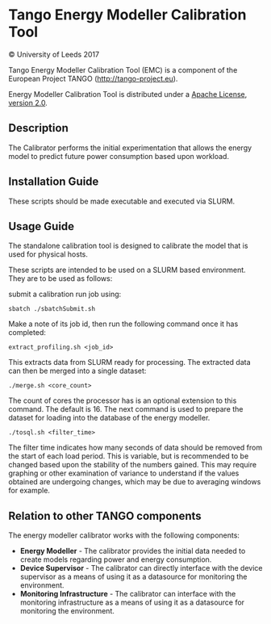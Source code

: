 # Tango Energy Modeller Calibration Tool
  
  &copy; University of Leeds 2017

Tango Energy Modeller Calibration Tool (EMC) is a component of the European Project TANGO (http://tango-project.eu).

Energy Modeller Calibration Tool is distributed under a [Apache License, version 2.0](http://www.apache.org/licenses/LICENSE-2.0).

## Description

The Calibrator performs the initial experimentation that allows the energy model to predict future power consumption based upon workload. 

## Installation Guide

These scripts should be made executable and executed via SLURM.
  
  ## Usage Guide

The standalone calibration tool is designed to calibrate the model that is used for physical hosts.

These scripts are intended to be used on a SLURM based environment. They are to be used as follows:

submit a calibration run job using:

```
sbatch ./sbatchSubmit.sh
```

Make a note of its job id, then run the following command once it has completed:

```
extract_profiling.sh <job_id>
```

This extracts data from SLURM ready for processing. The extracted data can then be merged into a single dataset:

```
./merge.sh <core_count>
```

The count of cores the processor has is an optional extension to this command. The default is 16.
The next command is used to prepare the dataset for loading into the database of the energy modeller.

```
./tosql.sh <filter_time>
```

The filter time indicates how many seconds of data should be removed from the start of each load period. This is variable, but is recommended to be changed based upon the stability of the numbers gained. This may require graphing or other examination of variance to understand if the values obtained are undergoing changes, which may be due to averaging windows for example.

## Relation to other TANGO components

The energy modeller calibrator works with the following components:

* **Energy Modeller** - The calibrator provides the initial data needed to create models regarding power and energy consumption.
* **Device Supervisor** - The calibrator can directly interface with the device supervisor as a means of using it as a datasource for monitoring the environment.
* **Monitoring Infrastructure** - The calibrator can interface with the monitoring infrastructure as a means of using it as a datasource for monitoring the environment.
